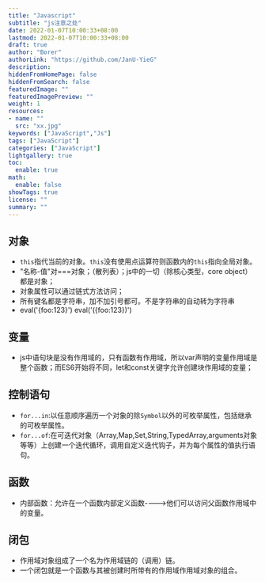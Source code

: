 ```yaml
---
title: "Javascript"
subtitle: "js注意之处"
date: 2022-01-07T10:00:33+08:00
lastmod: 2022-01-07T10:00:33+08:00
draft: true
author: "Borer"
authorLink: "https://github.com/JanU-YieG"
description:
hiddenFromHomePage: false
hiddenFromSearch: false
featuredImage: ""
featuredImagePreview: ""
weight: 1
resources:
- name: ""
  src: "xx.jpg"
keywords: ["JavaScript","Js"]
tags: ["JavaScript"]
categories: ["JavaScript"]
lightgallery: true
toc:
  enable: true
math:
  enable: false
showTags: true
license: ""
summary: ""
---
```


## 对象
- `this`指代当前的对象。`this`没有使用点运算符则函数内的`this`指向全局对象。
- "名称-值"对===对象；（散列表）；js中的一切（除核心类型，core object）都是对象；
- 对象属性可以通过链式方法访问；
- 所有键名都是字符串，加不加引号都可。不是字符串的自动转为字符串
- eval('{foo:123}') eval('({foo:123})')

## 变量
- js中语句块是没有作用域的，只有函数有作用域，所以var声明的变量作用域是整个函数；而ES6开始将不同，let和const关键字允许创建块作用域的变量；

## 控制语句
- `for...in`:以任意顺序遍历一个对象的除`Symbol`以外的可枚举属性，包括继承的可枚举属性。
- `for...of`:在可迭代对象（Array,Map,Set,String,TypedArray,arguments对象等等）上创建一个迭代循环，调用自定义迭代钩子，并为每个属性的值执行语句。

## 函数
- 内部函数：允许在一个函数内部定义函数---->他们可以访问父函数作用域中的变量。

## 闭包
- 作用域对象组成了一个名为作用域链的（调用）链。
- 一个闭包就是一个函数与其被创建时所带有的作用域作用域对象的组合。
